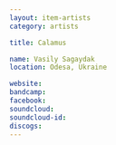 ```yaml
---
layout: item-artists
category: artists

title: Calamus

name: Vasily Sagaydak
location: Odesa, Ukraine

website: 
bandcamp: 
facebook: 
soundcloud: 
soundcloud-id: 
discogs: 
---
```

